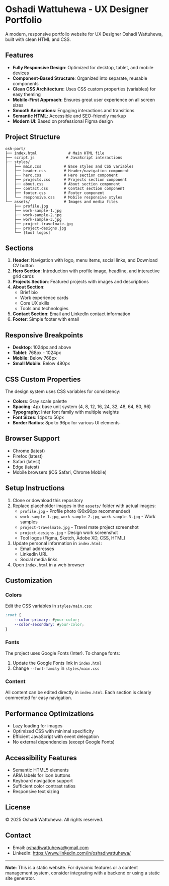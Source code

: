 # Oshadi Wattuhewa - UX Designer Portfolio

A modern, responsive portfolio website for UX Designer Oshadi Wattuhewa, built with clean HTML and CSS.

## Features

- **Fully Responsive Design**: Optimized for desktop, tablet, and mobile devices
- **Component-Based Structure**: Organized into separate, reusable components
- **Clean CSS Architecture**: Uses CSS custom properties (variables) for easy theming
- **Mobile-First Approach**: Ensures great user experience on all screen sizes
- **Smooth Animations**: Engaging interactions and transitions
- **Semantic HTML**: Accessible and SEO-friendly markup
- **Modern UI**: Based on professional Figma design

## Project Structure

```
osh-port/
├── index.html              # Main HTML file
├── script.js              # JavaScript interactions
├── styles/
│   ├── main.css          # Base styles and CSS variables
│   ├── header.css        # Header/navigation component
│   ├── hero.css          # Hero section component
│   ├── projects.css      # Projects section component
│   ├── about.css         # About section component
│   ├── contact.css       # Contact section component
│   ├── footer.css        # Footer component
│   └── responsive.css    # Mobile responsive styles
└── assets/               # Images and media files
    ├── profile.jpg
    ├── work-sample-1.jpg
    ├── work-sample-2.jpg
    ├── work-sample-3.jpg
    ├── project-travelmate.jpg
    ├── project-designs.jpg
    └── [tool logos]
```

## Sections

1. **Header**: Navigation with logo, menu items, social links, and Download CV button
2. **Hero Section**: Introduction with profile image, headline, and interactive grid cards
3. **Projects Section**: Featured projects with images and descriptions
4. **About Section**:
   - Brief bio
   - Work experience cards
   - Core UX skills
   - Tools and technologies
5. **Contact Section**: Email and LinkedIn contact information
6. **Footer**: Simple footer with email

## Responsive Breakpoints

- **Desktop**: 1024px and above
- **Tablet**: 768px - 1024px
- **Mobile**: Below 768px
- **Small Mobile**: Below 480px

## CSS Custom Properties

The design system uses CSS variables for consistency:

- **Colors**: Gray scale palette
- **Spacing**: 4px base unit system (4, 8, 12, 16, 24, 32, 48, 64, 80, 96)
- **Typography**: Inter font family with multiple weights
- **Font Sizes**: 14px to 56px
- **Border Radius**: 8px to 96px for various UI elements

## Browser Support

- Chrome (latest)
- Firefox (latest)
- Safari (latest)
- Edge (latest)
- Mobile browsers (iOS Safari, Chrome Mobile)

## Setup Instructions

1. Clone or download this repository
2. Replace placeholder images in the `assets/` folder with actual images:
   - `profile.jpg` - Profile photo (90x90px recommended)
   - `work-sample-1.jpg`, `work-sample-2.jpg`, `work-sample-3.jpg` - Work samples
   - `project-travelmate.jpg` - Travel mate project screenshot
   - `project-designs.jpg` - Design work screenshot
   - Tool logos (Figma, Sketch, Adobe XD, CSS, HTML)
3. Update personal information in `index.html`:
   - Email addresses
   - LinkedIn URL
   - Social media links
4. Open `index.html` in a web browser

## Customization

### Colors

Edit the CSS variables in `styles/main.css`:

```css
:root {
	--color-primary: #your-color;
	--color-secondary: #your-color;
}
```

### Fonts

The project uses Google Fonts (Inter). To change fonts:

1. Update the Google Fonts link in `index.html`
2. Change `--font-family` in `styles/main.css`

### Content

All content can be edited directly in `index.html`. Each section is clearly commented for easy navigation.

## Performance Optimizations

- Lazy loading for images
- Optimized CSS with minimal specificity
- Efficient JavaScript with event delegation
- No external dependencies (except Google Fonts)

## Accessibility Features

- Semantic HTML5 elements
- ARIA labels for icon buttons
- Keyboard navigation support
- Sufficient color contrast ratios
- Responsive text sizing

## License

© 2025 Oshadi Wattuhewa. All rights reserved.

## Contact

- Email: oshadiwattuhewa@gmail.com
- LinkedIn: https://www.linkedin.com/in/oshadiwattuhewa/

---

**Note**: This is a static website. For dynamic features or a content management system, consider integrating with a backend or using a static site generator.

